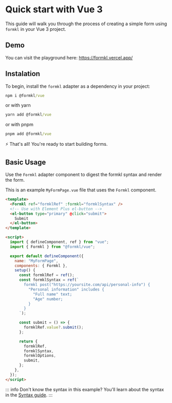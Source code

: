 # Quick start with Vue 3

This guide will walk you through the process of creating a simple form using `formkl` in your Vue 3 project.

## Demo

You can visit the playground here: https://formkl.vercel.app/

## Instalation

To begin, install the `formkl` adapter as a dependency in your project:

```cmd
npm i @formkl/vue
```

or with yarn

```cmd
yarn add @formkl/vue
```

or with pnpm

```cmd
pnpm add @formkl/vue
```

⚡️ That's all! You're ready to start building forms.

## Basic Usage

Use the `Formkl` adapter component to digest the formkl syntax and render the form.

This is an example `MyFormPage.vue` file that uses the `Formkl` component.

```html
<template>
  <Formkl ref="formklRef" :formkl="formklSyntax" />
  <!-- Use with Element Plus el-button -->
  <el-button type="primary" @click="submit">
    Submit
  </el-button>
</template>

<script>
  import { defineComponent, ref } from "vue";
  import { Formkl } from "@formkl/vue";

  export default defineComponent({
    name: "MyFormPage",
    components: { Formkl },
    setup() {
      const formklRef = ref();
      const formklSyntax = ref(`
        formkl post("https://yoursite.com/api/personal-info") {
          "Personal information" includes {
            "Full name" text;
            "Age" number;
          }
        }
      `);

      const submit = () => {
        formklRef.value?.submit();
      };

      return {
        formklRef,
        formklSyntax,
        formklOptions,
        submit,
      };
    },
  });
</script>
```

::: info Don't know the syntax in this example?
You'll learn about the syntax in the [Syntax guide](/guide/syntax).
:::
